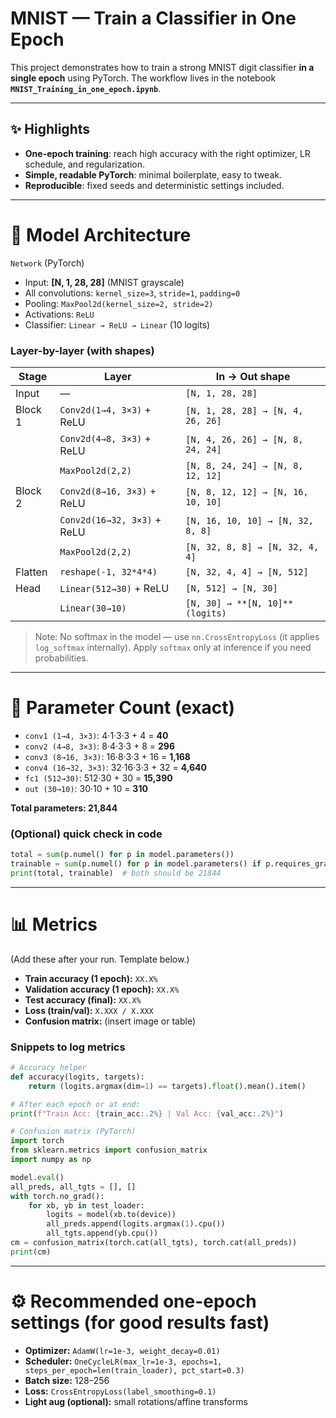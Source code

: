 # MNIST — Train a Classifier in One Epoch

This project demonstrates how to train a strong MNIST digit classifier **in a single epoch** using PyTorch. The workflow lives in the notebook **`MNIST_Training_in_one_epoch.ipynb`**.

---

## ✨ Highlights

- **One-epoch training**: reach high accuracy with the right optimizer, LR schedule, and regularization.
- **Simple, readable PyTorch**: minimal boilerplate, easy to tweak.
- **Reproducible**: fixed seeds and deterministic settings included.

---

# 📐 Model Architecture

`Network` (PyTorch)

- Input: **[N, 1, 28, 28]** (MNIST grayscale)
- All convolutions: `kernel_size=3`, `stride=1`, `padding=0`
- Pooling: `MaxPool2d(kernel_size=2, stride=2)`
- Activations: `ReLU`
- Classifier: `Linear → ReLU → Linear` (10 logits)

### Layer-by-layer (with shapes)

| Stage | Layer | In → Out shape |
|---|---|---|
| Input | — | `[N, 1, 28, 28]` |
| Block 1 | `Conv2d(1→4, 3×3)` + ReLU | `[N, 1, 28, 28] → [N, 4, 26, 26]` |
|  | `Conv2d(4→8, 3×3)` + ReLU | `[N, 4, 26, 26] → [N, 8, 24, 24]` |
|  | `MaxPool2d(2,2)` | `[N, 8, 24, 24] → [N, 8, 12, 12]` |
| Block 2 | `Conv2d(8→16, 3×3)` + ReLU | `[N, 8, 12, 12] → [N, 16, 10, 10]` |
|  | `Conv2d(16→32, 3×3)` + ReLU | `[N, 16, 10, 10] → [N, 32, 8, 8]` |
|  | `MaxPool2d(2,2)` | `[N, 32, 8, 8] → [N, 32, 4, 4]` |
| Flatten | `reshape(-1, 32*4*4)` | `[N, 32, 4, 4] → [N, 512]` |
| Head | `Linear(512→30)` + ReLU | `[N, 512] → [N, 30]` |
|  | `Linear(30→10)` | `[N, 30] → **[N, 10]** (logits)` |

> Note: No softmax in the model — use `nn.CrossEntropyLoss` (it applies `log_softmax` internally). Apply `softmax` only at inference if you need probabilities.

---

# 🔢 Parameter Count (exact)

- `conv1 (1→4, 3×3)`: 4·1·3·3 + 4 = **40**
- `conv2 (4→8, 3×3)`: 8·4·3·3 + 8 = **296**
- `conv3 (8→16, 3×3)`: 16·8·3·3 + 16 = **1,168**
- `conv4 (16→32, 3×3)`: 32·16·3·3 + 32 = **4,640**
- `fc1 (512→30)`: 512·30 + 30 = **15,390**
- `out (30→10)`: 30·10 + 10 = **310**

**Total parameters: 21,844**

### (Optional) quick check in code
```python
total = sum(p.numel() for p in model.parameters())
trainable = sum(p.numel() for p in model.parameters() if p.requires_grad)
print(total, trainable)  # both should be 21844
```

---

# 📊 Metrics

(Add these after your run. Template below.)

- **Train accuracy (1 epoch):** `XX.X%`
- **Validation accuracy (1 epoch):** `XX.X%`
- **Test accuracy (final):** `XX.X%`
- **Loss (train/val):** `X.XXX / X.XXX`
- **Confusion matrix:** (insert image or table)

### Snippets to log metrics

```python
# Accuracy helper
def accuracy(logits, targets):
    return (logits.argmax(dim=1) == targets).float().mean().item()

# After each epoch or at end:
print(f"Train Acc: {train_acc:.2%} | Val Acc: {val_acc:.2%}")

# Confusion matrix (PyTorch)
import torch
from sklearn.metrics import confusion_matrix
import numpy as np

model.eval()
all_preds, all_tgts = [], []
with torch.no_grad():
    for xb, yb in test_loader:
        logits = model(xb.to(device))
        all_preds.append(logits.argmax(1).cpu())
        all_tgts.append(yb.cpu())
cm = confusion_matrix(torch.cat(all_tgts), torch.cat(all_preds))
print(cm)
```

---

# ⚙️ Recommended one-epoch settings (for good results fast)

- **Optimizer:** `AdamW(lr=1e-3, weight_decay=0.01)`
- **Scheduler:** `OneCycleLR(max_lr=1e-3, epochs=1, steps_per_epoch=len(train_loader), pct_start=0.3)`
- **Batch size:** 128–256
- **Loss:** `CrossEntropyLoss(label_smoothing=0.1)`
- **Light aug (optional):** small rotations/affine transforms

